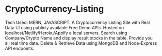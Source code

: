 # CryptoCurrency-Listing
Tech Used: MERN, JAVASCRIPT. A Cryptocurrency Listing Site with Real Data UI using publicly available Free Demo APIs. Hosted on localhost/Netlify/Heroku/Appify a local servers. Search using Company/Crypto Name and display result stocks in the table. Provide you all real time data. Delete & Retrieve Data using MongoDB and Node-Express API endpoints.
